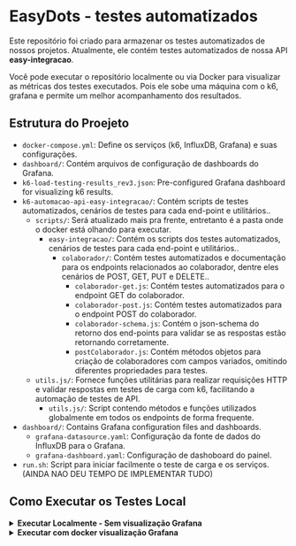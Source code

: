 
# EasyDots - testes automatizados 

Este repositório foi criado para armazenar os testes automatizados de nossos projetos. 
Atualmente, ele contém testes automatizados de nossa API **easy-integracao**.

Você pode executar o repositório localmente ou via Docker para visualizar as métricas dos testes executados. 
Pois ele sobe uma máquina com o k6, grafana e permite um melhor acompanhamento dos resultados.

## Estrutura do Proejeto

- `docker-compose.yml`: Define os serviços (k6, InfluxDB, Grafana) e suas configurações.
- `dashboard/`: Contém arquivos de configuração de dashboards do Grafana.
- `k6-load-testing-results_rev3.json`: Pre-configured Grafana dashboard for visualizing k6 results.
- `k6-automacao-api-easy-integracao/`: Contém scripts de testes automatizados, cenários de testes para cada end-point e utilitários..
  - `scripts/`: Será atualizado mais pra frente, entretanto é a pasta onde o docker está olhando para executar.
    - `easy-integracao/`: Contém os scripts dos testes automatizados, cenários de testes para cada end-point e utilitários..
      - `colaborador/`: Contém testes automatizados e documentação para os endpoints relacionados ao colaborador, dentre eles cenários de POST, GET, PUT e DELETE..
        - `colaborador-get.js`: Contém testes automatizados para o endpoint GET do colaborador.
        - `colaborador-post.js`: Contém testes automatizados para o endpoint POST do colaborador.
        - `colaborador-schema.js`: Contém o json-schema do retorno dos end-points para validar se as respostas estão retornando corretamente.
        - `postColaborador.js`: Contém métodos objetos para criação de colaboradores com campos variados, omitindo diferentes propriedades para testes.
   - `utils.js/`: Fornece funções utilitárias para realizar requisições HTTP e validar respostas em testes de carga com k6, facilitando a automação de testes de API.
        - `utils.js/`: Script contendo métodos e funções utilizados globalmente em todos os endpoints de forma frequente.
- `dashboard/`: Contains Grafana configuration files and dashboards.
  - `grafana-datasource.yaml`: Configuração da fonte de dados do InfluxDB para o Grafana.
  - `grafana-dashboard.yaml`: Configuração de dashoboard do painel.
- `run.sh`: Script para iniciar facilmente o teste de carga e os serviços. (AINDA NAO DEU TEMPO DE IMPLEMENTAR TUDO)


## Como Executar os Testes Local

<details>
  <summary><strong>Executar Localmente - Sem visualização Grafana</strong></summary>

  ### Pré-requisitos

1. **K6**: Certifique-se de que o K6 está instalado na sua máquina.
   - ([Instalar K6](https://dl.k6.io/msi/k6-latest-amd64.msi)) - Importante reiniciar a máquina após a instalação.
  
2. **Node.js**
    ([Instalar Node.js](https://nodejs.org/pt-br))

  Siga os passos abaixo para rodar executar o projeto:

  1. Clone o repositório:
     ```bash
     git clone <https://github.com/gabrielpicagevicz/k6-automacao-api-easy-integracao.git>
     ```

  2. Instale as dependências necessárias (se houver).

# Escolha como executar os testes

Você tem duas opções para executar os testes:

1. **Executar os testes individualmente**:
   - Se você deseja testar um endpoint específico (por exemplo, o GET do endpoint do colaborador), utilize o seguinte comando:
    - **Exemplo**: Para testar o GET do endpoint do colaborador, o comando seria:
     ```bash
     npm run exec-colaborador-get
     ```

2. **Executar todos os cenários em paralelo**:
   - Para executar todos os testes simultaneamente, utilize o comando abaixo. Este comando executará todos os testes que estão mapeados em `"scripts": {}` no `package.json`:
     ```bash
     npm run exec-paralelo
     ```
</details>


<details>
  <summary><strong>Executar com docker visualização Grafana</strong></summary>
### Pré-requisitos

1. **Docker**: Certifique-se de que o Docker está instalado na sua máquina.
   - [Instalar Docker](https://docs.docker.com/get-docker/)

2. **Docker Compose**: O Docker Compose deve estar instalado.
   - [Instalar Docker Compose](https://docs.docker.com/compose/install/)

### Passos

1. **Clone o repositório**:

   ```bash
   git clone <https://github.com/gabrielpicagevicz/k6-automacao-api-easy-integracao.git>
   ```
   
   Na sequência, troque acesse a pasta `k6-automacao-api-easy-integracao/` 
    ```bash
   cd .\k6-automacao-api-easy-integracao\ 
   ```

2. **Suba os serviços do InfluxDB e Grafana**:

   Execute o comando abaixo para iniciar os contêineres do InfluxDB e Grafana em segundo plano (background):

   ```bash
   docker-compose up -d influxdb grafana
   ```

3. **Execute os testes com o k6 grafana**:
   - Se você deseja testar um endpoint específico (por exemplo, o POST do endpoint do colaborador), utilize o seguinte comando:

   ```bash
   docker-compose run k6 run /scripts/easy-integracao/colaborador/colaborador-post.js
   ```

**Executar todos os cenários em paralelo pelo docker ainda nao esta configurado**:
   
3. **Acesse o Grafana**:

   Após a execução do teste, você pode visualizar os resultados no Grafana:

   - URL do Grafana: [http://localhost:3000/](http://localhost:3000/)

4. **Configure o InfluxDB como fonte de dados no Grafana**:

   Acesse o Grafana, vá até as configurações e adicione o InfluxDB como fonte de dados:

   (AINDA NAO ESTA CONFIGURADO)- URL do InfluxDB: [http://localhost:8888/](http://localhost:8888/)

5. **Visualize o Dashboard**:

    (AINDA NAO ESTA CONFIGURADO) Importe o dashboard localizado na pasta `/dashboards` do projeto para o Grafana e comece a visualizar os resultados do teste.
    
</details>